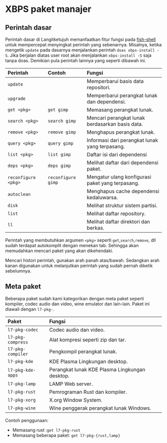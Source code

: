 # XBPS paket manajer

## Perintah dasar

Perintah dasar di Langitketujuh memanfaatkan fitur fungsi pada [fish-shell](../shell/fish.md) untuk mempercepat menyingkat perintah yang sebenarnya. Misalnya, ketika mengetik `update` pada dasarnya menjalankan perintah `doas xbps-install -S`. Jika berjalan diatas user root akan menjalankan `xbps-install -S` saja tanpa doas. Demikian pula perintah lainnya yang seperti dibawah ini.

| Perintah              | Contoh                | Fungsi                                          |
| :-------------------- | :-------------------- | :---------------------------------------------- |
| `update`              |                       | Memperbarui basis data repositori.              |
| `upgrade`             |                       | Memperbarui perangkat lunak dan dependensi.     |
| `get <pkg>`           | `get gimp`            | Memasang perangkat lunak.                       |
| `search <pkg>`        | `search gimp`         | Mencari perangkat lunak berdasarkan basis data. |
| `remove <pkg>`        | `remove gimp`         | Menghapus perangkat lunak.                      |
| `query <pkg>`         | `query gimp`          | Informasi dari perangkat lunak yang terpasang.  |
| `list <pkg>`          | `list gimp`           | Daftar isi dari dependensi                      |
| `deps <pkg>`          | `deps gimp`           | Melihat daftar dari dependensi paket.           |
| `reconfigure <pkg>`   | `reconfigure gimp`    | Mengatur ulang konfigurasi paket yang terpasang.|
| `autoclean`           |                       | Menghapus cache dependensi kedaluwarsa.         |
| `disk`                |                       | Melihat struktur sistem partisi.                |
| `list    `            |                       | Melihat daftar repository.                      |
| `ll`                  |                       | Melihat daftar direktori dan berkas.            |

Perintah yang membutuhkan argumen `<pkg>` seperti `get`,`search`,`remove`, dll sudah terdapat autokomplit dengan menekan tab. Sehingga akan memudahkan mencari paket yang akan dikehendaki.

Mencari histori perintah, gunakan arah panah atas/bawah. Sedangkan arah kanan digunakan untuk melanjutkan perintah yang sudah pernah diketik sebelumnya.

## Meta paket

Beberapa paket sudah kami kategorikan dengan meta paket seperti kompiler, codec audio dan video, wine emulator dan lain-lain. Paket ini diawali dengan `l7-pkg-`.

| Paket             | Fungsi                                         |
| :---------------- | :--------------------------------------------- |
| `l7-pkg-codec`    | Codec audio dan video.                         |
| `l7-pkg-compress` | Alat kompresi seperti zip dan tar.             |
| `l7-pkg-compiler` | Pengkompil perangkat lunak.                    |
| `l7-pkg-kde`      | KDE Plasma Lingkungan desktop.                 |
| `l7-pkg-kde-apps` | Perangkat lunak KDE Plasma Lingkungan desktop. |
| `l7-pkg-lamp`     | LAMP Web server.                               |
| `l7-pkg-rust`     | Pemrograman Rust dan kompiler.                 |
| `l7-pkg-xorg`     | X.org Window System.                           |
| `l7-pkg-wine`     | Wine penggerak perangkat lunak Windows.        |

Contoh penggunaan:
- Memasang rust :`get l7-pkg-rust`
- Memasang beberapa paket: `get l7-pkg-{rust,lamp}`
